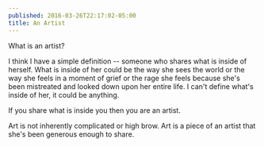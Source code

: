 ```yaml
---
published: 2016-03-26T22:17:02-05:00
title: An Artist
---
```

What is an artist?

I think I have a simple definition -- someone who shares what is inside of herself. What is inside of her could be the way she sees the world or the way she feels in a moment of grief or the rage she feels because she's been mistreated and looked down upon her entire life. I can't define what's inside of her, it could be anything.

If you share what is inside you then you are an artist.

Art is not inherently complicated or high brow. Art is a piece of an artist that she's been generous enough to share.